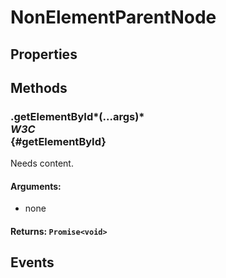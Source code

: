 # NonElementParentNode

## Properties

## Methods

### .getElementById*(...args)* <div class="specs"><i>W3C</i></div> {#getElementById}

Needs content.

#### **Arguments**:


 - none

#### **Returns**: `Promise<void>`

## Events
